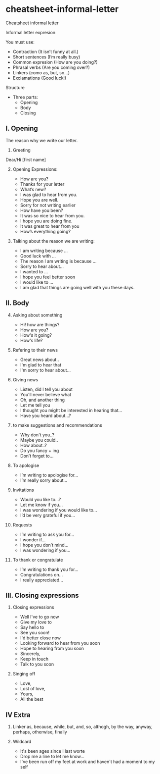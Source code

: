 # cheatsheet-informal-letter
Cheatsheet informal letter

Informal letter expresion


You must use:

- Contraction (It isn’t funny at all.)
- Short sentences (I’m really busy)
- Common expresion (How are you doing?)
- Phrasal verbs (Are you coming over?)
- Linkers (como as, but, so…)
- Exclamations (Good luck!)

Structure

- Three parts:
	- Opening
	- Body 
	- Closing

## I. Opening

The reason why we write our letter.

1) Greeting

Dear/Hi [first name]

2) Opening Expressions:

    - How are you?
    - Thanks for your letter
    - What’s new?
    - I was glad to hear from you.
    - Hope you are well.
    - Sorry for not writing earlier
    - How have you been?
    - It was so nice to hear from you.
    - I hope you are doing fine.
    - It was great to hear from you
    - How’s everything going?

3) Talking about the reason we are writing:

    - I am writing because …
    - Good luck with …
    - The reason I am writing is because …
    - Sorry to hear about…
    - I wanted to …
    - I hope you feel better soon
    - I would like to …
    - I am glad that things are going well with you these days.

## II. Body

4) Asking about something

	- Hi! how are things?
	- How are you?
	- How's it going?
	- How's life?

5) Refering to their news

	- Great news about..
	- I'm glad to hear that
	- I'm sorry to hear about...


6) Giving news

	- Listen, did I tell you about
	- You'll never believe what
	- Oh, and another thing
	- Let me tell you
	- I thought you might be interested in hearing that…
	- Have you heard about…?

7) to make suggestions and recommendations

	- Why don't you..?
	- Maybe you could..
	- How about..?
	- Do you fancy + ing
	- Don’t forget to…


9) To apologise

    - I’m writing to apologise for…
    - I’m really sorry about…

10) Invitations

    - Would you like to…?
    - Let me know if you…
    - I was wondering if you would like to…
    - I’d be very grateful if you…

10) Requests

    - I’m writing to ask you for…
    - I wonder if…
    - I hope you don’t mind…
    - I was wondering if you…

11) To thank or congratulate

    - I’m writing to thank you for…
    - Congratulations on…
    - I really appreciated…




## III. Closing expressions

1) Closing expressions

	- Well I've to go now
	- Give my love to
	- Say hello to
	- See you soon!
	- I'd better close now
	- Looking forward to hear from you soon
	- Hope to hearing from you soon
	- Sincerely,
	- Keep in touch
	- Talk to you soon

2) Singing off
	- Love,
	- Lost of love,
	- Yours,
	- All the best

## IV Extra

1) Linker
as, because, while, but, and, so, althogh, by the way, anyway, perhaps, otherwise, finally

2) Wildcard
	- It's been ages since  I last worte
	- Drop me a line to let me know...
	- I've been run off my feet at work and haven't had a moment to my self
